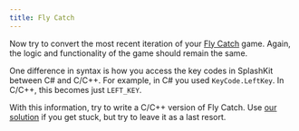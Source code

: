 ```yaml
---
title: Fly Catch
---
```


Now try to convert the most recent iteration of your [Fly Catch](/book/part-1-instructions/3-control-flow/3-explore/02-00-fly-catch) game.
Again, the logic and functionality of the game should remain the same.

One difference in syntax is how you access the key codes in SplashKit between C# and C/C++.
For example, in C# you used `KeyCode.LeftKey`.
In C/C++, this becomes just `LEFT_KEY`.

With this information, try to write a C/C++ version of Fly Catch.
Use [our solution](/book/part-2-organised-code/1-starting-cpp/4-camp/3-fly-catch) if you get stuck, but try to leave it as a last resort.
